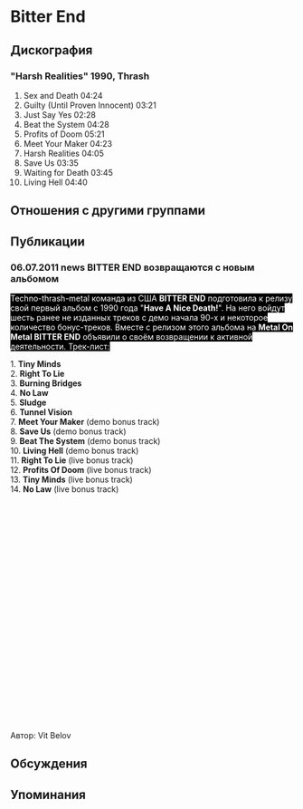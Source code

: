# Bitter End



## Дискография

### "Harsh Realities" 1990, Thrash

1. Sex and Death  04:24   
2. Guilty (Until Proven Innocent)  03:21   
3. Just Say Yes  02:28   
4. Beat the System  04:28  
5. Profits of Doom  05:21   
6. Meet Your Maker  04:23   
7. Harsh Realities  04:05   
8. Save Us  03:35  
9. Waiting for Death  03:45 
10. Living Hell  04:40 


## Отношения с другими группами


## Публикации

### 06.07.2011 news BITTER END возвращаются с новым альбомом

<P><FONT style="BACKGROUND-COLOR: #000000" color=#ffffff>Techno-thrash-metal команда из США <STRONG>BITTER END</STRONG> подготовила к релизу свой первый альбом с 1990 года "<STRONG>Have A Nice Death!</STRONG>". На него войдут шесть ранее не изданных треков с демо начала 90-х и некоторое количество бонус-треков. Вместе с релизом этого альбома на <STRONG>Metal On Metal BITTER END</STRONG> объявили о своём возвращении к активной деятельности. Трек-лист:</FONT></P>
<P>1. <STRONG>Tiny Minds</STRONG> <BR>2. <STRONG>Right To Lie</STRONG> <BR>3. <STRONG>Burning Bridges</STRONG> <BR>4. <STRONG>No Law</STRONG> <BR>5. <STRONG>Sludge </STRONG><BR>6. <STRONG>Tunnel Vision</STRONG> <BR>7. <STRONG>Meet Your Maker</STRONG> (demo bonus track) <BR>8. <STRONG>Save Us</STRONG> (demo bonus track) <BR>9. <STRONG>Beat The System</STRONG> (demo bonus track) <BR>10. <STRONG>Living Hell</STRONG> (demo bonus track) <BR>11. <STRONG>Right To Lie</STRONG> (live bonus track) <BR>12. <STRONG>Profits Of Doom</STRONG> (live bonus track) <BR>13. <STRONG>Tiny Minds</STRONG> (live bonus track) <BR>14. <STRONG>No Law</STRONG> (live bonus track) &nbsp;</P>
<P>
<CENTER>
<OBJECT style="WIDTH: 640px; HEIGHT: 390px"><PARAM NAME="movie" VALUE="http://www.youtube.com/v/CPnD0CZZPSw?version=3"><PARAM NAME="allowFullScreen" VALUE="true"><PARAM NAME="allowScriptAccess" VALUE="always">
<embed src="http://www.youtube.com/v/CPnD0CZZPSw?version=3" type="application/x-shockwave-flash" allowfullscreen="true" allowScriptAccess="always" width="640" height="390"></OBJECT>
<P></P></CENTER>
Автор: Vit Belov


## Обсуждения


## Упоминания

